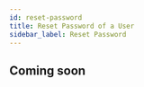 ```yaml
---
id: reset-password
title: Reset Password of a User
sidebar_label: Reset Password
---
```


## Coming soon
